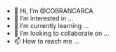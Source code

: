 - 👋 Hi, I’m @COBRANCARCA
- 👀 I’m interested in ...
- 🌱 I’m currently learning ...
- 💞️ I’m looking to collaborate on ...
- 📫 How to reach me ...

<!---
COBRANCARCA/COBRANCARCA is a ✨ special ✨ repository because its `README.md` (this file) appears on your GitHub profile.
You can click the Preview link to take a look at your changes.
--->
